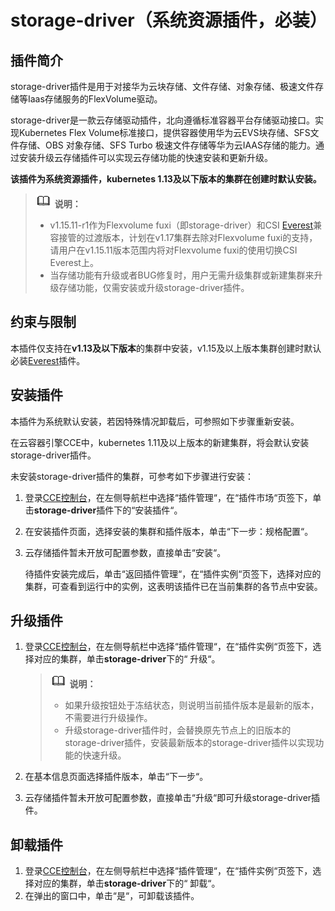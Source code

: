 # storage-driver（系统资源插件，必装）<a name="cce_01_0127"></a>

## 插件简介<a name="section25311744154917"></a>

storage-driver插件是用于对接华为云块存储、文件存储、对象存储、极速文件存储等Iaas存储服务的FlexVolume驱动。

storage-driver是一款云存储驱动插件，北向遵循标准容器平台存储驱动接口。实现Kubernetes Flex Volume标准接口，提供容器使用华为云EVS块存储、SFS文件存储、OBS 对象存储、SFS Turbo 极速文件存储等华为云IAAS存储的能力。通过安装升级云存储插件可以实现云存储功能的快速安装和更新升级。

**该插件为系统资源插件，kubernetes 1.13及以下版本的集群在创建时默认安装。**

>![](public_sys-resources/icon-note.gif) **说明：** 
>-   v1.15.11-r1作为Flexvolume fuxi（即storage-driver）和CSI  [Everest](Everest（系统资源插件-必装）.md)兼容接管的过渡版本，计划在v1.17集群去除对Flexvolume fuxi的支持，请用户在v1.15.11版本范围内将对Flexvolume fuxi的使用切换CSI Everest上。
>-   当存储功能有升级或者BUG修复时，用户无需升级集群或新建集群来升级存储功能，仅需安装或升级storage-driver插件。

## 约束与限制<a name="section3993231122718"></a>

本插件仅支持在**v1.13及以下版本**的集群中安装，v1.15及以上版本集群创建时默认必装[Everest](Everest（系统资源插件-必装）.md)插件。

## 安装插件<a name="section776571919194"></a>

本插件为系统默认安装，若因特殊情况卸载后，可参照如下步骤重新安装。

在云容器引擎CCE中，kubernetes 1.11及以上版本的新建集群，将会默认安装storage-driver插件。

未安装storage-driver插件的集群，可参考如下步骤进行安装：

1.  登录[CCE控制台](https://console.huaweicloud.com/cce2.0/?utm_source=helpcenter)，在左侧导航栏中选择“插件管理“，在“插件市场“页签下，单击**storage-driver**插件下的“安装插件“。
2.  在安装插件页面，选择安装的集群和插件版本，单击“下一步：规格配置“。
3.  云存储插件暂未开放可配置参数，直接单击“安装“。

    待插件安装完成后，单击“返回插件管理“，在“插件实例“页签下，选择对应的集群，可查看到运行中的实例，这表明该插件已在当前集群的各节点中安装。


## 升级插件<a name="section455343310401"></a>

1.  登录[CCE控制台](https://console.huaweicloud.com/cce2.0/?utm_source=helpcenter)，在左侧导航栏中选择“插件管理“，在“插件实例“页签下，选择对应的集群，单击**storage-driver**下的“ 升级“。

    >![](public_sys-resources/icon-note.gif) **说明：** 
    >-   如果升级按钮处于冻结状态，则说明当前插件版本是最新的版本，不需要进行升级操作。
    >-   升级storage-driver插件时，会替换原先节点上的旧版本的storage-driver插件，安装最新版本的storage-driver插件以实现功能的快速升级。

2.  在基本信息页面选择插件版本，单击“下一步“。
3.  云存储插件暂未开放可配置参数，直接单击“升级“即可升级storage-driver插件。

## 卸载插件<a name="section20765191931911"></a>

1.  登录[CCE控制台](https://console.huaweicloud.com/cce2.0/?utm_source=helpcenter)，在左侧导航栏中选择“插件管理“，在“插件实例“页签下，选择对应的集群，单击**storage-driver**下的“ 卸载“。
2.  在弹出的窗口中，单击“是“，可卸载该插件。

